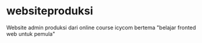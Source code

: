 # websiteproduksi
Website admin produksi dari online course icycom bertema "belajar fronted web untuk pemula"
